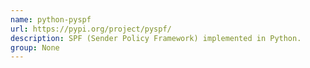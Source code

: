 ```yaml
---
name: python-pyspf
url: https://pypi.org/project/pyspf/
description: SPF (Sender Policy Framework) implemented in Python.
group: None
---
```

